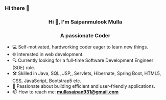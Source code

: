 ### Hi there 👋
<h3 align="center">Hi 👋, I'm Saipanmulook Mulla</h3>
<h3 align="center">A passionate Coder </h3>

- 💻 Self-motivated, hardworking coder eager to learn new things.
- 🌐 Interested in web development.
- 🔍 Currently looking for a full-time Software Development Engineer (SDE) role.
- 🛠️ Skilled in Java, SQL, JSP,, Servlets,  Hibernate, Spring Boot, HTML5, CSS, JavaScript, Bootstrap5 etc.
- 🌟 Passionate about building efficient and user-friendly applications.
- 📫 How to reach me: **mullasaipan931@gmail.com**
  


